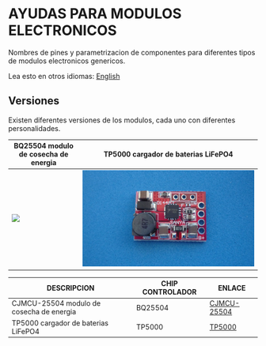 # AYUDAS PARA MODULOS ELECTRONICOS

Nombres de pines y parametrizacion de componentes para diferentes tipos de modulos electronicos genericos.

Lea esto en otros idiomas: [English](../../README.md)

## Versiones

Existen diferentes versiones de los modulos, cada uno con diferentes personalidades.

BQ25504 modulo de cosecha de energia                | TP5000 cargador de baterias LiFePO4 
----------------------------------------------------|-------------------------------------------
![](/cjmcu-25504/assets/img/cjmcu-25504-module.png) | ![](/tp5000/assets/img/tp5000-module.jpg) 


| DESCRIPCION                              | CHIP CONTROLADOR | ENLACE                                    
|------------------------------------------|------------------|--------------------------------------
| CJMCU-25504 modulo de cosecha de energia | BQ25504          | [CJMCU-25504](/cjmcu-25504)  
| TP5000 cargador de baterias LiFePO4      | TP5000           | [TP5000](/tp5000/)  



